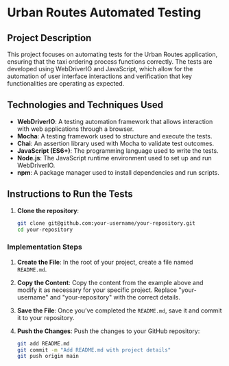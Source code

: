 # Urban Routes Automated Testing

## Project Description
This project focuses on automating tests for the Urban Routes application, ensuring that the taxi ordering process functions correctly. The tests are developed using WebDriverIO and JavaScript, which allow for the automation of user interface interactions and verification that key functionalities are operating as expected.

## Technologies and Techniques Used
- **WebDriverIO**: A testing automation framework that allows interaction with web applications through a browser.
- **Mocha**: A testing framework used to structure and execute the tests.
- **Chai**: An assertion library used with Mocha to validate test outcomes.
- **JavaScript (ES6+)**: The programming language used to write the tests.
- **Node.js**: The JavaScript runtime environment used to set up and run WebDriverIO.
- **npm**: A package manager used to install dependencies and run scripts.

## Instructions to Run the Tests

1. **Clone the repository**:
   ```bash
   git clone git@github.com:your-username/your-repository.git
   cd your-repository


### Implementation Steps

1. **Create the File**: In the root of your project, create a file named `README.md`.

2. **Copy the Content**: Copy the content from the example above and modify it as necessary for your specific project. Replace "your-username" and "your-repository" with the correct details.

3. **Save the File**: Once you’ve completed the `README.md`, save it and commit it to your repository.

4. **Push the Changes**: Push the changes to your GitHub repository:

   ```bash
   git add README.md
   git commit -m "Add README.md with project details"
   git push origin main
